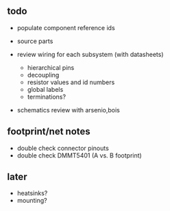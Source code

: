 todo
--- 
 - populate component reference ids

 - source parts

 - review wiring for each subsystem (with datasheets)
	- hierarchical pins
	- decoupling
	- resistor values and id numbers
	- global labels
	- terminations?

 - schematics review with arsenio,bois

footprint/net notes
---
 - double check connector pinouts
 - double check DMMT5401 (A vs. B footprint)

later
--- 
 - heatsinks?
 - mounting?
